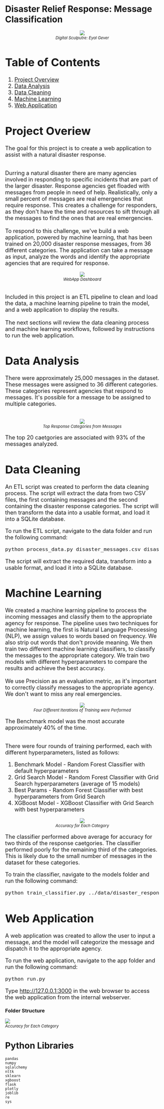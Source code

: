# Disaster Relief Response: Message Classification

<font size='4'>

<center>

<p align="center">
    <img src="images/eyalgever.png">
    <br>
    <font size='2'><em>Digital Sculputre: Eyal Gever</em></font>
</p>

</center>

# Table of Contents
1. [Project Overview](#project-overview)
2. [Data Analysis](#data-analysis)
3. [Data Cleaning](#data-cleaning)
4. [Machine Learning](#machine-learning)
5. [Web Application](#web-application)

# Project Overiew
The goal for this project is to create a web application to assist with a natural disaster response.<br>

<br>
Durring a natural disaster there are many agencies involved in responding to specific incidents that are part of the larger disaster.  Response agencies get floaded with messages from people in need of help.  Realistically, only a small percent of messages are real emergencies that require response.  This creates a challenge for responders, as they don't have the time and resources to sift through all the messages to find the ones that are real emergencies.<br>
<br>
To respond to this challenge, we've build a web application, powered by machine learning, that has been trained on 20,000 disaster response messages, from 36 different categories.  The application can take a message as input, analyze the words and identify the appropriate agencies that are required for response.<br>
<center>

<p align="center">
    <img src="images/response_dashboard1.png">
    <br>
    <font size='2'><em>WebApp Dashboard</em></font>
</p>

</center>
<br>
Included in this project is an ETL pipeline to clean and load the data, a machine learning pipeline to train the model, and a web application to display the results.<br>
<br>
The next sections will review the data cleaning process and machine learning workflows, followed by instructions to run the web application.

# Data Analysis
There were approximately 25,000 messages in the dataset.  These messages were assigned to 36 different categories.  These categories represent agencies that respond to messages.  It's possible for a message to be assigned to multiple categories.<br>
<br>

<center>
<p align="center">
    <img src="images/categories.png">
    <br>
    <font size='2'><em>Top Response Categories from Messages</em></font>
</p>
</center>

The top 20 caetgories are associated with 93% of the messages analyzed.

# Data Cleaning
An ETL script was created to perform the data cleaning process.  The script will extract the data from two CSV files, the first containing messages and the second containing the disaster response categories.  The script will then transform the data into a usable format, and load it into a SQLite database.<br>

 To run the ETL script, navigate to the data folder and run the following command:
```bash
python process_data.py disaster_messages.csv disaster_categories.csv disaster_response.db
```
The script will extract the required data, transform into a usable format, and load it into a SQLite database.

# Machine Learning
We created a machine learning pipeline to process the incoming messages and classify them to the appropriate agency for response.  The pipeline uses two techniques for machine learning, the first is Natural Language Processing (NLP), we assign values to words based on frequency.  We also strip out words that don't provide meaning.  We then train two different machine learning classifiers, to classify the messages to the appropriate category.  We train two models with different hyperparameters to compare the results and achieve the best accuracy.<br>
<br>
We use Precision as an evaluation metric, as it's important to correctly classify messages to the appropriate agency.  We don't want to miss any real emergencies.<br>

<center>
<p align="center">
    <img src="images/model_output.png">
    <br>
    <font size='2'><em>Four Different Iterations of Training were Performed</em></font>
</p>
</center>
The Benchmark model was the most accurate approximately 40% of the time.<br><br>

There were four rounds of training performed, each with different hyperparameters, listed as follows:
1. Benchmark Model -  Random Forest Classifier with default hyperparameters
2. Grid Search Model - Random Forest Classifier with Grid Search hyperparameters (average of 15 models)
3. Best Params - Random Forest Classifier with best hyperparameters from Grid Search
4. XGBoost Model - XGBoost Classifier with Grid Search with best hyperparameters

<center>
<p align="center">
    <img src="images/label_output.png">
    <br>
    <font size='2'><em>Accuracy for Each Category</em></font>
</p>
</center>

The classifier performed above average for accuracy for two thirds of the response caetgories.  The classifier performed poorly for the remaining third of the categories.  This is likely due to the small number of messages in the dataset for these categories.

To train the classifier, navigate to the models folder and run the following command:

```bash
python train_classifier.py ../data/disaster_response.db classifier.pkl
```

# Web Application
A web application was created to allow the user to input a message, and the model will categorize the message and dispatch it to the appropriate agency.

To run the web application, navigate to the app folder and run the following command:
```bash
python run.py
```
Type http://127.0.0.1:3000 in the web browser to access the web application from the internal webserver.

</font>

### Folder Structure
<left>
<p align="left">
    <img src="images/tree.png">
    <br>
    <font size='2'><em>Accuracy for Each Category</em></font>
</p>
</left>

# Python Libraries
```pandas```<br>
```numpy```<br>
```sqlalchemy```<br>
```nltk```<br>
```sklearn```<br>
```xgboost```<br>
```flask```<br>
```plotly```<br>
```joblib```<br>
```re```<br>
```sys```<br>